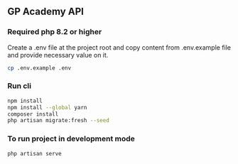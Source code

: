 ## GP Academy API

### Required php 8.2 or higher

Create a .env file at the project root and copy content from .env.example file and provide necessary value on it.

```bash
cp .env.example .env
```

### Run cli

```bash
npm install
npm install --global yarn
composer install
php artisan migrate:fresh --seed
```

### To run project in development mode

```bash
php artisan serve
```
